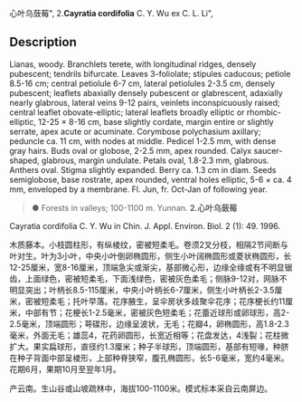 心叶乌蔹莓",
2.**Cayratia cordifolia** C. Y. Wu ex C. L. Li",

## Description
Lianas, woody. Branchlets terete, with longitudinal ridges, densely pubescent; tendrils bifurcate. Leaves 3-foliolate; stipules caducous; petiole 8.5-16 cm; central petiolule 6-7 cm, lateral petiolules 2-3.5 cm, densely pubescent; leaflets abaxially densely pubescent or glabrescent, adaxially nearly glabrous, lateral veins 9-12 pairs, veinlets inconspicuously raised; central leaflet obovate-elliptic; lateral leaflets broadly elliptic or rhombic-elliptic, 12-25 × 8-16 cm, base slightly cordate, margin entire or slightly serrate, apex acute or acuminate. Corymbose polychasium axillary; peduncle ca. 11 cm, with nodes at middle. Pedicel 1-2.5 mm, with dense gray hairs. Buds oval or globose, 2-2.5 mm, apex rounded. Calyx saucer-shaped, glabrous, margin undulate. Petals oval, 1.8-2.3 mm, glabrous. Anthers oval. Stigma slightly expanded. Berry ca. 1.3 cm in diam. Seeds semiglobose, base rostrate, apex rounded, ventral holes elliptic, 5-6 × ca. 4 mm, enveloped by a membrane. Fl. Jun, fr. Oct-Jan of following year.

> ●  Forests in valleys; 100-1100 m. Yunnan.
**2.心叶乌蔹莓**

Cayratia cordifolia C. Y. Wu in Chin. J. Appl. Environ. Biol. 2 (1): 49. 1996.

木质藤本。小枝圆柱形，有纵棱纹，密被短柔毛。卷须2叉分枝，相隔2节间断与叶对生。叶为3小叶，中央小叶倒卵椭圆形，侧生小叶阔椭圆形或菱状椭圆形，长12-25厘米，宽8-16厘米，顶端急尖或渐尖，基部微心形，边缘全缘或有不明显锯齿，上面绿色，密被短柔毛，下面浅绿色，密被灰色柔毛；侧脉9-12对，网脉不明显突出；叶柄长8.5-115厘米，中央小叶柄长6-7厘米，侧生小叶柄长2-3.5厘米，密被短柔毛；托叶早落。花序腋生，呈伞房状多歧聚伞花序；花序梗长约11厘米，中部有节；花梗长1-2.5毫米，密被灰色短柔毛；花蕾近球形或卵球形，高2-2.5毫米，顶端圆形；萼碟形，边缘呈波状，无毛；花瓣4，卵椭圆形，高1.8-2.3毫米，外面无毛；雄蕊4，花药卵圆形，长宽近相等；花盘发达，4浅裂；花柱微扩大。果实扁球形，直径约1.3厘米；种子半球形，顶端圆形，基部有短喙，种脐在种子背面中部呈棱形，上部种脊狭窄，腹孔椭圆形，长5-6毫米，宽约4毫米。花期6月，果期10月至翌年1月。

产云南。生山谷或山坡疏林中，海拔100-1100米。模式标本采自云南屏边。
